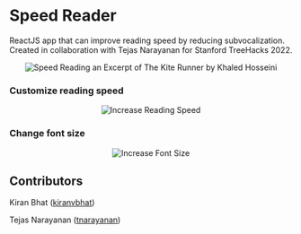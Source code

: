 # Speed Reader
ReactJS app that can improve reading speed by reducing subvocalization. Created in collaboration with Tejas Narayanan for Stanford TreeHacks 2022.

<p align="center">
  <img src="https://imgur.com/GCP920g.gif?" alt="Speed Reading an Excerpt of The Kite Runner by Khaled Hosseini"/>
</p>

### Customize reading speed
<p align="center">
  <img src="https://imgur.com/4ElHflE.gif?" alt="Increase Reading Speed"/>
</p>

### Change font size
<p align="center">
  <img src="https://imgur.com/Nymbw7d.gif?" alt="Increase Font Size"/>
</p>

## Contributors
Kiran Bhat ([kiranvbhat](https://github.com/kiranvbhat))

Tejas Narayanan ([tnarayanan](https://github.com/tnarayanan))

